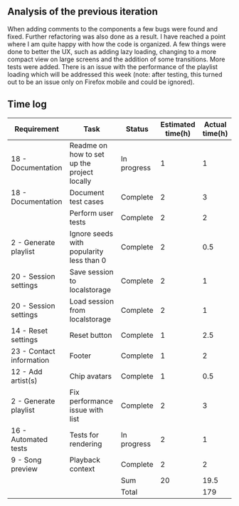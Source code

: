 ## Analysis of the previous iteration

When adding comments to the components a few bugs were found and fixed. Further refactoring was also done as a result. I have reached a point where I am quite happy with how the code is organized.
A few things were done to better the UX, such as adding lazy loading, changing to a more compact view on large screens and the addition of some transitions. More tests were added. There is an issue with the performance of the playlist loading which will be addressed this week (note: after testing, this turned out to be an issue only on Firefox mobile and could be ignored).

## Time log

| Requirement              | Task                                        | Status      | Estimated time(h) | Actual time(h) |
| ------------------------ | ------------------------------------------- | ----------- | ----------------- | -------------- |
| 18 - Documentation       | Readme on how to set up the project locally | In progress | 1                 | 1              |
| 18 - Documentation       | Document test cases                         | Complete    | 2                 | 3              |
|                          | Perform user tests                          | Complete    | 2                 | 2              |
| 2 - Generate playlist    | Ignore seeds with popularity less than 0    | Complete    | 2                 | 0.5            |
| 20 - Session settings    | Save session to localstorage                | Complete    | 2                 | 1              |
| 20 - Session settings    | Load session from localstorage              | Complete    | 2                 | 1              |
| 14 - Reset settings      | Reset button                                | Complete    | 1                 | 2.5            |
| 23 - Contact information | Footer                                      | Complete    | 1                 | 2              |
| 12 - Add artist(s)       | Chip avatars                                | Complete    | 1                 | 0.5            |
| 2 - Generate playlist    | Fix performance issue with list             | Complete    | 2                 | 3              |
| 16 - Automated tests     | Tests for rendering                         | In progress | 2                 | 1              |
| 9 - Song preview         | Playback context                            | Complete    | 2                 | 2              |
|                          |                                             | Sum         | 20                | 19.5           |
|                          |                                             | Total       |                   | 179            |
